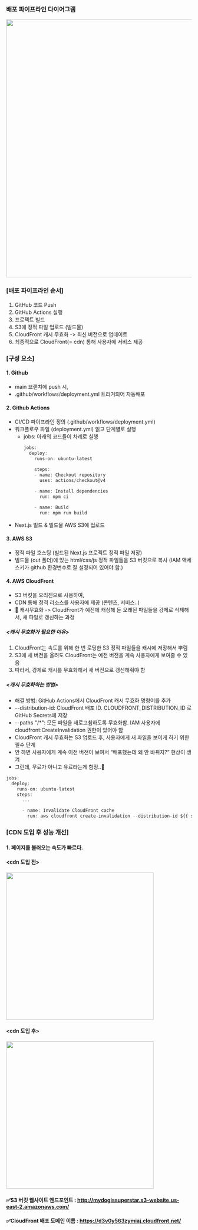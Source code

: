 ### 배포 파이프라인 다이어그램

<img src="https://github.com/user-attachments/assets/c6923be3-7644-4c8b-aac0-875c8983085e" width="700px" height="700px">

### [배포 파이프라인 순서]
1. GitHub 코드 Push
2. GitHub Actions 실행
3. 프로젝트 빌드
4. S3에 정적 파일 업로드 (빌드물)
5. CloudFront 캐시 무효화 -> 최신 버전으로 업데이트
6. 최종적으로 CloudFront(= cdn) 통해 사용자에 서비스 제공
   
### [구성 요소]
#### 1. Github
- main 브랜치에 push 시,
- .github/workflows/deployment.yml 트리거되어 자동배포

#### 2. Github Actions
- CI/CD 파이프라인 정의 (.github/workflows/deployment.yml)
- 워크플로우 파일 (deployment.yml) 읽고 단계별로 실행
  - jobs: 아래의 코드들이 차례로 실행
    ```js
    jobs:
      deploy:
        runs-on: ubuntu-latest
        
        steps:
        - name: Checkout repository
          uses: actions/checkout@v4
    
        - name: Install dependencies
          run: npm ci
    
        - name: Build
          run: npm run build
    ```
- Next.js 빌드 & 빌드물 AWS S3에 업로드

#### 3. AWS S3
- 정적 파일 호스팅 (빌드된 Next.js 프로젝트 정적 파일 저장)
- 빌드물 (out 폴더)에 있는 html/css/js 정적 파일들을 S3 버킷으로 복사 (IAM 액세스키가 github 환경변수로 잘 설정되어 있어야 함.)

#### 4. AWS CloudFront
- S3 버킷을 오리진으로 사용하여,
- CDN 통해 정적 리소스를 사용자에 제공 (콘텐츠, 서비스..)
- 📍 캐시무효화 -> CloudFront가 예전에 캐싱해 둔 오래된 파일들을 강제로 삭제해서, 새 파일로 갱신하는 과정

##### <캐시 무효화가 필요한 이유>
1. CloudFront는 속도를 위해 한 번 로딩한 S3 정적 파일들을 캐시에 저장해서 뿌림
2. S3에 새 버전을 올려도 CloudFront는 예전 버전을 계속 사용자에게 보여줄 수 있음
3. 따라서, 강제로 캐시를 무효화해서 새 버전으로 갱신해줘야 함<br/>
##### <캐시 무효화하는 방법>
- 해결 방법: GitHub Actions에서 CloudFront 캐시 무효화 명령어를 추가
- --distribution-id: CloudFront 배포 ID. CLOUDFRONT_DISTRIBUTION_ID 로 GitHub Secrets에 저장
- --paths "/*": 모든 파일을 새로고침하도록 무효화함. IAM 사용자에 cloudfront:CreateInvalidation 권한이 있어야 함
- CloudFront 캐시 무효화는 S3 업로드 후, 사용자에게 새 파일을 보이게 하기 위한 필수 단계
- 안 하면 사용자에게 계속 이전 버전이 보여서 “배포했는데 왜 안 바뀌지?” 현상이 생겨
- 그런데, 무료가 아니고 유료라는게 함정..🥲
```js
jobs:
  deploy:
    runs-on: ubuntu-latest
    steps:
      ...

      - name: Invalidate CloudFront cache
        run: aws cloudfront create-invalidation --distribution-id ${{ secrets.CLOUDFRONT_DISTRIBUTION_ID }} --paths "/*"

```  
### [CDN 도입 후 성능 개선]
#### 1. 페이지를 불러오는 속도가 빠르다.<br/>
#### <cdn 도입 전>
<img src="https://github.com/user-attachments/assets/1be90842-aa3b-44ba-b087-ec6cc7fa4042" width="400" height="400">

#### <cdn 도입 후>
<img src="https://github.com/user-attachments/assets/c77d6ed2-decf-4f6c-959b-2d79b4e2a041" width="400" height="400">


  
#### ✅S3 버킷 웹사이트 엔드포인트 : http://mydogissuperstar.s3-website.us-east-2.amazonaws.com/
#### ✅CloudFront 배포 도메인 이름 : https://d3v0y563zymiaj.cloudfront.net/
